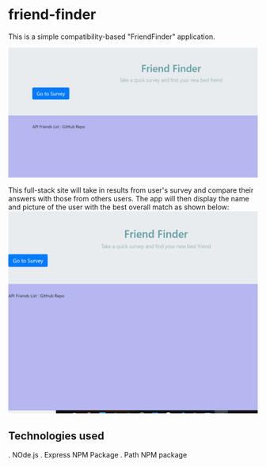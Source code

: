 # friend-finder

This is a simple compatibility-based "FriendFinder" application. 

![](images/Capture.JPG)


This full-stack site will take in results from user's survey and compare their answers with those from others users. The app will then display the name and picture of the user with the best overall match as shown below:
![results](images/friend.gif)

## Technologies used
. NOde.js
. Express NPM Package
. Path NPM package
